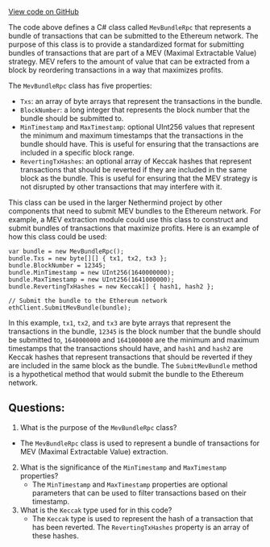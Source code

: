 [View code on GitHub](https://github.com/NethermindEth/nethermind/src/Nethermind/Nethermind.Mev/Data/MevBundleRpc.cs)

The code above defines a C# class called `MevBundleRpc` that represents a bundle of transactions that can be submitted to the Ethereum network. The purpose of this class is to provide a standardized format for submitting bundles of transactions that are part of a MEV (Maximal Extractable Value) strategy. MEV refers to the amount of value that can be extracted from a block by reordering transactions in a way that maximizes profits.

The `MevBundleRpc` class has five properties:
- `Txs`: an array of byte arrays that represent the transactions in the bundle.
- `BlockNumber`: a long integer that represents the block number that the bundle should be submitted to.
- `MinTimestamp` and `MaxTimestamp`: optional UInt256 values that represent the minimum and maximum timestamps that the transactions in the bundle should have. This is useful for ensuring that the transactions are included in a specific block range.
- `RevertingTxHashes`: an optional array of Keccak hashes that represent transactions that should be reverted if they are included in the same block as the bundle. This is useful for ensuring that the MEV strategy is not disrupted by other transactions that may interfere with it.

This class can be used in the larger Nethermind project by other components that need to submit MEV bundles to the Ethereum network. For example, a MEV extraction module could use this class to construct and submit bundles of transactions that maximize profits. Here is an example of how this class could be used:

```
var bundle = new MevBundleRpc();
bundle.Txs = new byte[][] { tx1, tx2, tx3 };
bundle.BlockNumber = 12345;
bundle.MinTimestamp = new UInt256(1640000000);
bundle.MaxTimestamp = new UInt256(1641000000);
bundle.RevertingTxHashes = new Keccak[] { hash1, hash2 };

// Submit the bundle to the Ethereum network
ethClient.SubmitMevBundle(bundle);
```

In this example, `tx1`, `tx2`, and `tx3` are byte arrays that represent the transactions in the bundle, `12345` is the block number that the bundle should be submitted to, `1640000000` and `1641000000` are the minimum and maximum timestamps that the transactions should have, and `hash1` and `hash2` are Keccak hashes that represent transactions that should be reverted if they are included in the same block as the bundle. The `SubmitMevBundle` method is a hypothetical method that would submit the bundle to the Ethereum network.
## Questions: 
 1. What is the purpose of the `MevBundleRpc` class?
   - The `MevBundleRpc` class is used to represent a bundle of transactions for MEV (Maximal Extractable Value) extraction.
2. What is the significance of the `MinTimestamp` and `MaxTimestamp` properties?
   - The `MinTimestamp` and `MaxTimestamp` properties are optional parameters that can be used to filter transactions based on their timestamp. 
3. What is the `Keccak` type used for in this code?
   - The `Keccak` type is used to represent the hash of a transaction that has been reverted. The `RevertingTxHashes` property is an array of these hashes.